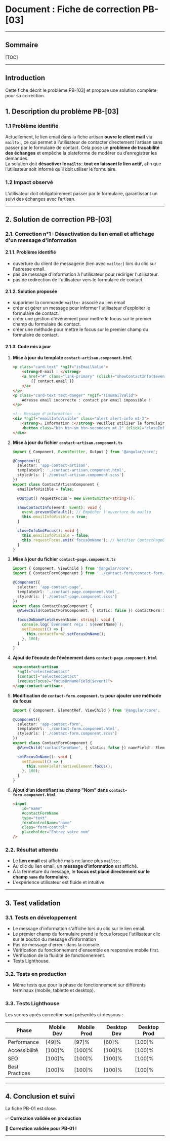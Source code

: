 # Document : Fiche de correction PB-[03]

---

## Sommaire

[TOC]

---

## Introduction

Cette fiche décrit le problème PB-[03] et propose une solution complète pour sa correction.

## 1. Description du problème PB-[03]

### 1.1 Problème identifié

Actuellement, le lien email dans la fiche artisan **ouvre le client mail** via `mailto:`, ce qui permet à l’utilisateur de contacter directement l’artisan sans passer par le formulaire de contact.
Cela pose un **problème de traçabilité des échanges** et empêche la plateforme de modérer ou d’enregistrer les demandes.  
La solution doit **désactiver le `mailto:` tout en laissant le lien actif**, afin que l’utilisateur soit informé qu’il doit utiliser le formulaire.  

### 1.2 Impact observé

L’utilisateur doit obligatoirement passer par le formulaire, garantissant un suivi des échanges avec l’artisan.

---

## 2. Solution de correction PB-[03]

### 2.1. Correction n°1 : Désactivation du lien email et affichage d'un message d'information

#### 2.1.1. Problème identifié

- ouverture du client de messagerie (lien avec `mailto:`) lors du clic sur l'adresse email.
- pas de message d'information à l'utilisateur pour rediriger l'utilisateur.
- pas de redirection de l'utilisateur vers le formulaire de contact.

#### 2.1.2. Solution proposée

- supprimer la commande `mailto:` associé au lien email
- créer et gérer un message pour informer l'utilisateur d'exploiter le formulaire de contact.
- créer une gestion d'événement pour mettre le focus sur le premier champ du formulaire de contact.
- créer une méthode pour mettre le focus sur le premier champ du formulaire de contact.

#### 2.1.3. Code mis à jour

1. **Mise à jour du template `contact-artisan.component.html`**  

    ```html
    <p class="card-text" *ngIf="isEmailValid">
        <strong>E-mail : </strong>
        <a href="#" class="link-primary" (click)="showContactInfo($event)">
            {{ contact.email }}
        </a>
    </p>
    <p class="card-text text-danger" *ngIf="!isEmailValid">
        Adresse email incorrecte : contact par email impossible !
    </p>
    
    <!-- Message d'information -->
    <div *ngIf="emailInfoVisible" class="alert alert-info mt-2">
        <strong>⚠️ Information :</strong> Veuillez utiliser le formulaire de contact pour contacter cet artisan.
        <button class="btn btn-sm btn-secondary mt-2" (click)="closeInfoAndFocus()">Ok</button>
    </div>
    ```

2. **Mise à jour du fichier `contact-artisan.component.ts`**  

    ```typescript
    import { Component, EventEmitter, Output } from '@angular/core';
    
    @Component({
      selector: 'app-contact-artisan',
      templateUrl: './contact-artisan.component.html',
      styleUrls: ['./contact-artisan.component.scss']
    })
    export class ContactArtisanComponent {
      emailInfoVisible = false;
    
      @Output() requestFocus = new EventEmitter<string>();
    
      showContactInfo(event: Event): void {
        event.preventDefault(); // Empêcher l'ouverture du mailto
        this.emailInfoVisible = true;
      }
    
      closeInfoAndFocus(): void {
        this.emailInfoVisible = false;
        this.requestFocus.emit('focusOnName'); // Notifier ContactPageComponent
      }
    }
    ```

3. **Mise à jour du fichier `contact-page.component.ts`**  

    ```typescript
    import { Component, ViewChild } from '@angular/core';
    import { ContactFormComponent } from '../contact-form/contact-form.component';
    
    @Component({
      selector: 'app-contact-page',
      templateUrl: './contact-page.component.html',
      styleUrls: ['./contact-page.component.scss']
    })
    export class ContactPageComponent {
      @ViewChild(ContactFormComponent, { static: false }) contactForm!: ContactFormComponent;
    
      focusOnNameField(eventName: string): void {
        console.log(`Événement reçu : ${eventName}`);
        setTimeout(() => {
          this.contactForm?.setFocusOnName();
        }, 100);
      }
    }
    ```

4. **Ajout de l’écoute de l’événement dans `contact-page.component.html`**  

    ```html
    <app-contact-artisan 
      *ngIf="selectedContact" 
      [contact]="selectedContact" 
      (requestFocus)="focusOnNameField($event)">
    </app-contact-artisan>
    ```

5. **Modification de `contact-form.component.ts` pour ajouter une méthode de focus**  

    ```typescript
    import { Component, ElementRef, ViewChild } from '@angular/core';
    
    @Component({
      selector: 'app-contact-form',
      templateUrl: './contact-form.component.html',
      styleUrls: ['./contact-form.component.scss']
    })
    export class ContactFormComponent {
      @ViewChild('contactFormName', { static: false }) nameField!: ElementRef;
    
      setFocusOnName(): void {
        setTimeout(() => {
          this.nameField?.nativeElement.focus();
        }, 100);
      }
    }
    ```

6. **Ajout d’un identifiant au champ "Nom" dans `contact-form.component.html`**  

    ```html
    <input 
        id="name" 
        #contactFormName 
        type="text" 
        formControlName="name" 
        class="form-control" 
        placeholder="Entrez votre nom" 
    />
    ```

### 2.2. Résultat attendu

- Le **lien email** est affiché mais ne lance plus `mailto:`.
- Au clic du lien email, un **message d'information** est affiché.
- À la fermeture du message, le **focus est placé directement sur le champ `name` du formulaire.**
- L’expérience utilisateur est fluide et intuitive.

---

## 3. Test validation

### 3.1. Tests en développement

- Le message d'information s'affiche lors du clic sur le lien email.
- Le premier champ du formulaire prend le focus lorsque l'utilisateur clic sur le bouton du message d'information
- Pas de message d'erreur dans la console.
- Vérification du fonctionnement d'ensemble en responsive mobile first.
- Vérification de la fluidité de fonctionnement.
- Tests Lighthouse.

### 3.2. Tests en production

- Même tests que pour la phase de fonctionnement sur différents terminaux (mobile, tablette et desktop).

### 3.3. Tests Lighthouse

Les scores après correction sont présentés ci-dessous :

| Phase | Mobile Dev | Mobile Prod | Desktop Dev | Desktop Prod |
|-------|-----------|------------|------------|------------|
| Performance | [49]% | [97]% | [60]% | [100]% |
| Accessibilité | [100]% | [100]% | [100]% | [100]% |
| SEO | [100]% | [100]% | [100]% | [100]% |
| Best Practices | [100]% | [100]% | [100]% | [100]% |

---

## 4. Conclusion et suivi

La fiche PB-01 est close.

✅ **Correction validée en production**

🚀 **Correction validée pour PB-01 !**

---
